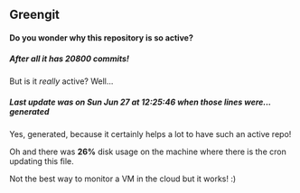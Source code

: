 ## Greengit

#### Do you wonder why this repository is so active?

##### After all it has 20800 commits!

But is it *really* active? Well...

##### Last update was on Sun Jun 27 at 12:25:46 when those lines were... generated

Yes, generated, because it certainly helps a lot to have such an active repo!

Oh and there was **26%** disk usage on the machine
where there is the cron updating this file.

Not the best way to monitor a VM in the cloud but it works! :)
